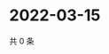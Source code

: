 # 2022-03-15

共 0 条

<!-- BEGIN WEIBO -->
<!-- 最后更新时间 Tue Mar 15 2022 10:38:16 GMT+0800 (China Standard Time) -->

<!-- END WEIBO -->
